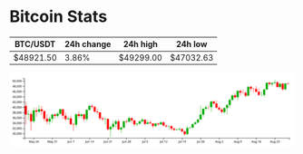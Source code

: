 # Bitcoin Stats

BTC/USDT|24h change|24h high|24h low|
|---|---|---|---|
|$48921.50|3.86%|$49299.00|$47032.63|

<img src="./chart.svg">
